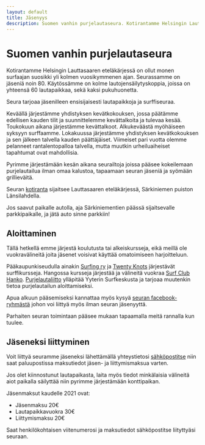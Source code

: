 ```yaml
---
layout: default
title: Jäsenyys
description: Suomen vanhin purjelautaseura. Kotirantamme Helsingin Lauttasaaren eteläkärjessä on ollut monen surfaajan suosikki yli kolmen vuosikymmenen ajan. Seurassamme on jäseniä noin 80. Käytössämme on kolme lautojensäilytyskoppia, joissa on yhteensä 60 lautapaikkaa, sekä kaksi pukuhuonetta.
---
```


Suomen vanhin purjelautaseura
=============================        
        
Kotirantamme Helsingin Lauttasaaren eteläkärjessä on ollut monen surfaajan suosikki yli kolmen vuosikymmenen ajan. Seurassamme on jäseniä noin 80. Käytössämme on kolme lautojensäilytyskoppia, joissa on yhteensä 60 lautapaikkaa, sekä kaksi pukuhuonetta.

Seura tarjoaa jäsenilleen ensisijaisesti lautapaikkoja ja surffiseuraa.

Keväällä järjestämme yhdistyksen kevätkokouksen, jossa päätämme edellisen kauden tilit ja suunnittelemme kevättalkoita ja tulevaa kesää. Toukokuun aikana järjestämme kevättalkoot. Alkukeväästä myöhäiseen syksyyn surffaamme. Lokakuussa järjestämme yhdistyksen kevätkokouksen ja sen jälkeen talvella kauden päättäjäiset. Viimeiset pari vuotta olemme pelanneet rantalentopalloa talvella, mutta muutkin urheiluaiheiset tapahtumat ovat mahdollisia. 

Pyrimme järjestämään kesän aikana seurailtoja joissa pääsee kokeilemaan purjelautailua ilman omaa kalustoa, tapaamaan seuran jäseniä ja syömään grillieväitä.

Seuran [kotiranta](ranta.html) sijaitsee Lauttasaaren eteläkärjessä, Särkiniemen puiston Länsilahdella.

Jos saavut paikalle autolla, aja Särkiniementien päässä sijaitsevalle  parkkipaikalle, ja jätä auto sinne parkkiin!

Aloittaminen
------------

Tällä hetkellä emme järjestä koulutusta tai alkeiskursseja, eikä meillä ole vuokravälineitä joita jäsenet voisivat käyttää omatoimiseen harjoitteluun.

Pääkaupunkiseudulla ainakin [Surfing ry](http://www.surfing-ry.org/) ja [Twenty Knots](http://twentyknots.fi/) järjestävät surffikursseja. Hangossa kursseja järjestää ja välineitä vuokraa [Surf Club Hanko](http://www.surfclubhanko.com/). [Purjelautaliitto](http://www.purjelautaliitto.fi/) ylläpitää Yyterin Surfkeskusta ja tarjoaa muutenkin tietoa purjelautailun aloittamiseksi.

Apua alkuun pääsemiseksi kannattaa myös kysyä [seuran facebook-ryhmästä](https://www.facebook.com/groups/helsinkiwindsurfingclub/) johon voi liittyä myös ilman seuran jäsenyyttä. 

Parhaiten seuran toimintaan pääsee mukaan tapaamalla meitä rannalla kun tuulee.

Jäseneksi liittyminen
---------------------

Voit liittyä seuramme jäseneksi lähettämällä yhteystietosi [sähköpostitse](yhteystiedot.html#seuran_shkpostiosoite)
niin saat paluupostissa maksutiedot jäsen- ja liittymismaksua varten.

Jos olet kiinnostunut lautapaikasta, laita myös tiedot minkälaisia välineitä aiot paikalla säilyttää niin pyrimme järjestämään konttipaikan.

Jäsenmaksut kaudelle 2021 ovat:

* Jäsenmaksu 20€
* Lautapaikkavuokra 30€
* Liittymismaksu 20€

Saat henkilökohtaisen viitenumerosi ja maksutiedot sähköpostitse liityttyäsi seuraan.
